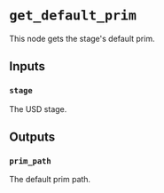 # `get_default_prim`

This node gets the stage's default prim.

## Inputs

### `stage`
The USD stage. 

## Outputs

### `prim_path`
The default prim path. 

